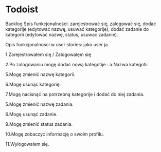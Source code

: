 # Todoist

Backlog
Spis funkcjonalności: zarejestrować się, zalogować się, dodać kategorije (edytować nazwę, usuwać kategorije), dodać zadanie do kategorii (edytować nazwę, status, usuwać zadanie).

Opis funkcjonalności w user stories: jako user ja

1.Zarejestrowałem się / Zalogowalęm się

2.Po zalogowaniu mogę dodać nową kategotije : a.Nazwa kategotii 

5.Mogę zmienić nazwę kategorii.

6.Mogę usunąć kategorię.

7.Mogę nacisnąć na potrzebną kategorije i dodać do niej zadania.

5.Mogę zmienić nazwę zadania.

6.Mogę usunąć zadanie.

9.Mogę zmienić status zadania.

10.Mogę zobaczyć informację o swoim profilu.

11.Wylogowałem się.

